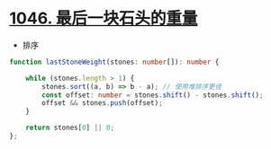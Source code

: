 
# [1046. 最后一块石头的重量](https://leetcode-cn.com/problems/last-stone-weight/)

- 排序 

```ts
function lastStoneWeight(stones: number[]): number {

    while (stones.length > 1) {
        stones.sort((a, b) => b - a); // 使用堆排序更佳
        const offset: number = stones.shift() - stones.shift();
        offset && stones.push(offset);
    }

    return stones[0] || 0;
};
```
